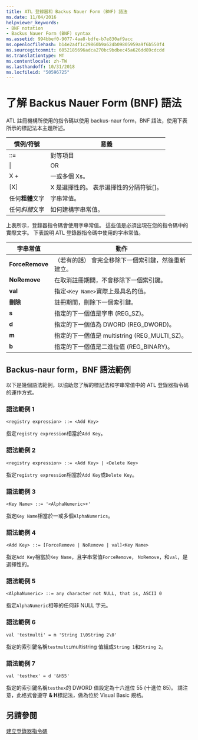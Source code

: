 ```yaml
---
title: ATL 登錄器和 Backus Nauer Form (BNF) 語法
ms.date: 11/04/2016
helpviewer_keywords:
- BNF notation
- Backus Nauer Form (BNF) syntax
ms.assetid: 994bbef0-9077-4aa8-bdfe-b7e830af9acc
ms.openlocfilehash: b14e2a4f1c29860b9a624b09805959a9f6b550f4
ms.sourcegitcommit: 6052185696adca270bc9bdbec45a626dd89cdcdd
ms.translationtype: MT
ms.contentlocale: zh-TW
ms.lasthandoff: 10/31/2018
ms.locfileid: "50596725"
---
```

# <a name="understanding-backus-nauer-form-bnf-syntax"></a>了解 Backus Nauer Form (BNF) 語法

ATL 註冊機構所使用的指令碼以使用 backus-naur form，BNF 語法，使用下表所示的標記法本主題所述。

|慣例/符號|意義|
|------------------------|-------------|
|::=|對等項目|
|&#124;|OR|
|X +|一或多個 Xs。|
|[X]|X 是選擇性的。 表示選擇性的分隔符號\[]。|
|任何**粗體**文字|字串常值。|
|任何*斜體*文字|如何建構字串常值。|

上表所示，登錄器指令碼會使用字串常值。 這些值是必須出現在您的指令碼中的實際文字。 下表說明 ATL 登錄器指令碼中使用的字串常值。

|字串常值|動作|
|--------------------|------------|
|**ForceRemove**|（若有的話） 會完全移除下一個索引鍵，然後重新建立。|
|**NoRemove**|在取消註冊期間，不會移除下一個索引鍵。|
|**val**|指定`<Key Name>`實際上是具名的值。|
|**刪除**|註冊期間，刪除下一個索引鍵。|
|**s**|指定的下一個值是字串 (REG_SZ)。|
|**d**|指定的下一個值為 DWORD (REG_DWORD)。|
|**m**|指定的下一個值是 multistring (REG_MULTI_SZ)。|
|**b**|指定的下一個值是二進位值 (REG_BINARY)。|

## <a name="bnf-syntax-examples"></a>Backus-naur form，BNF 語法範例

以下是幾個語法範例，以協助您了解的標記法和字串常值中的 ATL 登錄器指令碼的運作方式。

### <a name="syntax-example-1"></a>語法範例 1

```
<registry expression> ::= <Add Key>
```

指定`registry expression`相當於`Add Key`。

### <a name="syntax-example-2"></a>語法範例 2

```
<registry expression> ::= <Add Key> | <Delete Key>
```

指定`registry expression`相當於`Add Key`或`Delete Key`。

### <a name="syntax-example-3"></a>語法範例 3

```
<Key Name> ::= '<AlphaNumeric>+'
```

指定`Key Name`相當於一或多個`AlphaNumerics`。

### <a name="syntax-example-4"></a>語法範例 4

```
<Add Key> ::= [ForceRemove | NoRemove | val]<Key Name>
```

指定`Add Key`相當於`Key Name`，且字串常值`ForceRemove`， `NoRemove`，和`val`，是選擇性的。

### <a name="syntax-example-5"></a>語法範例 5

```
<AlphaNumeric> ::= any character not NULL, that is, ASCII 0
```

指定`AlphaNumeric`相等的任何非 NULL 字元。

### <a name="syntax-example-6"></a>語法範例 6

```
val 'testmulti' = m 'String 1\0String 2\0'
```

指定的索引鍵名稱`testmulti`multistring 值組成`String 1`和`String 2`。

### <a name="syntax-example-7"></a>語法範例 7

```
val 'testhex' = d '&H55'
```

指定的索引鍵名稱`testhex`的 DWORD 值設定為十六進位 55 (十進位 85)。 請注意，此格式會遵守 **& H**標記法，做為位於 Visual Basic 規格。

## <a name="see-also"></a>另請參閱

[建立登錄器指令碼](../atl/creating-registrar-scripts.md)

